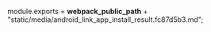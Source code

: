 module.exports = __webpack_public_path__ + "static/media/android_link_app_install_result.fc87d5b3.md";